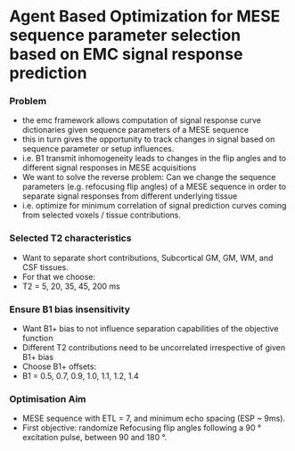 # Agent Based Optimization for MESE sequence parameter selection based on EMC signal response prediction

### Problem
- the emc framework allows computation of signal response curve dictionaries given sequence parameters of a MESE sequence
- this in turn gives the opportunity to track changes in signal based on sequence parameter or setup influences.
- i.e. B1 transmit inhomogeneity leads to changes in the flip angles and to different signal responses in MESE acquisitions
- We want to solve the reverse problem: Can we change the sequence parameters (e.g. refocusing flip angles) of a MESE sequence in order to separate signal responses from different underlying tissue
- i.e. optimize for minimum correlation of signal prediction curves coming from selected voxels / tissue contributions.

### Selected T2 characteristics
- Want to separate short contributions, Subcortical GM, GM, WM, and CSF tissues.
- For that we choose:
- T2 = 5, 20, 35, 45, 200 ms

### Ensure B1 bias insensitivity
- Want B1+ bias to not influence separation capabilities of the objective function
- Different T2 contributions need to be uncorrelated irrespective of given B1+ bias
- Choose B1+ offsets:
- B1 = 0.5, 0.7, 0.9, 1.0, 1.1, 1.2, 1.4

### Optimisation Aim
- MESE sequence with ETL = 7, and minimum echo spacing (ESP ~ 9ms).
- First objective: randomize Refocusing flip angles following a 90 ° excitation pulse, between 90 and 180 °.